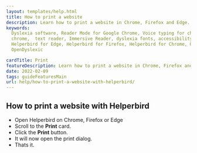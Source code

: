 ```yaml
---
layout: templates/help.html
title: How to print a website
description: Learn how to print a website in Chrome, Firefox and Edge.
keywords:
  Dyslexia software, Reader Mode for Google Chrome, Voice typing for chrome, Text to speech for
  chrome,  text reader, Immersive Reader, dyslexia fonts, accessibility software, dyslexia software,
  Helperbird for Edge, Helperbird for Firefox, Helperbird for Chrome, Opendyslexic for Chrome,
  OpenDyslexic

cardTitle: Print
featureDescription: Learn how to print a website in Chrome, Firefox and Edge.
date: 2022-02-09
tags: guideFeaturesMain
url: help/how-to-print-a-website-with-helperbird/
---
```


## How to print a website with Helperbird

- Open Helperbird on Chrome, Firefox or Edge
- Scroll to the **Print** card.
- Click the **Print** button.
- It will now open the print dialog.
- Thats it.
